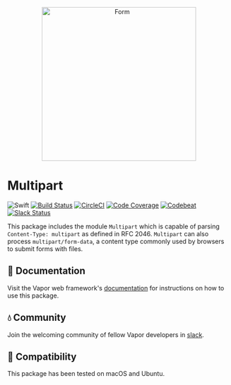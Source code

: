 <p align="center">
    <img 
        src="https://cloud.githubusercontent.com/assets/1342803/21941692/026690de-d998-11e6-9600-4040eeb1b2ee.png" 
        align="center" 
        alt="Form"
        width="349px"
    >
</p>

# Multipart

![Swift](http://img.shields.io/badge/swift-3.0-brightgreen.svg)
[![Build Status](https://travis-ci.org/vapor/multipart.svg?branch=master)](https://travis-ci.org/vapor/multipart)
[![CircleCI](https://circleci.com/gh/vapor/multipart.svg?style=shield)](https://circleci.com/gh/vapor/multipart)
[![Code Coverage](https://codecov.io/gh/vapor/multipart/branch/master/graph/badge.svg)](https://codecov.io/gh/vapor/multipart)
[![Codebeat](https://codebeat.co/badges/a793ad97-47e3-40d9-82cf-2aafc516ef4e)](https://codebeat.co/projects/github-com-vapor-multipart)
[![Slack Status](http://vapor.team/badge.svg)](http://vapor.team)

This package includes the module `Multipart` which is capable of parsing `Content-Type: multipart` as defined in RFC 2046. `Multipart` can also process `multipart/form-data`, a content type commonly used by browsers to submit forms with files.

## 📖 Documentation

Visit the Vapor web framework's [documentation](http://docs.vapor.codes) for instructions on how to use this package. 

## 💧 Community

Join the welcoming community of fellow Vapor developers in [slack](http://vapor.team).

## 🔧 Compatibility

This package has been tested on macOS and Ubuntu.
